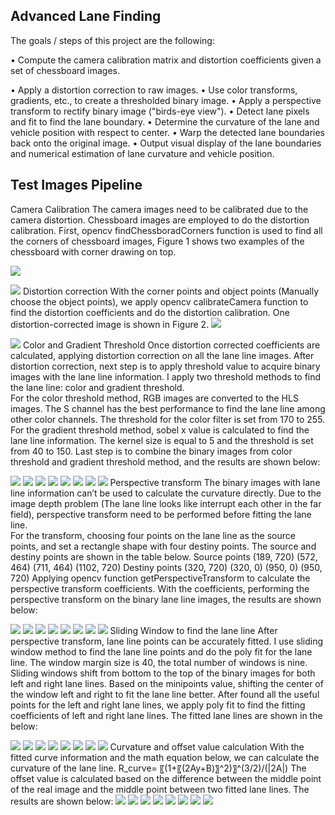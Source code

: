 ## Advanced Lane Finding
The goals / steps of this project are the following:

•	Compute the camera calibration matrix and distortion coefficients given a set of chessboard images.

•	Apply a distortion correction to raw images.
•	Use color transforms, gradients, etc., to create a thresholded binary image.
•	Apply a perspective transform to rectify binary image ("birds-eye view").
•	Detect lane pixels and fit to find the lane boundary.
•	Determine the curvature of the lane and vehicle position with respect to center.
•	Warp the detected lane boundaries back onto the original image.
•	Output visual display of the lane boundaries and numerical estimation of lane curvature and vehicle position.

Test Images Pipeline
---
Camera Calibration 
The camera images need to be calibrated due to the camera distortion.  Chessboard images are employed to do the distortion calibration.
First, opencv findChessboradCorners function is used to find all the corners of chessboard images, Figure 1 shows two examples of the chessboard with corner drawing on top.

![](output_images/draw_corners.png)

![](output_images/draw_corners2.png)
Distortion correction
With the corner points and object points (Manually choose the object points), we apply opencv calibrateCamera function to find the distortion coefficients and do the distortion calibration.  One distortion-corrected image is shown in Figure 2.
![](output_images/calibration1.jpg)

![](output_images/cameara_calibration_1.png)
Color and Gradient Threshold
Once distortion corrected coefficients are calculated, applying distortion correction on all the lane line images.  After distortion correction, next step is to apply threshold value to acquire binary images with the lane line information.
I apply two threshold methods to find the lane line: color and gradient threshold.  
For the color threshold method, RGB images are converted to the HLS images.  The S channel has the best performance to find the lane line among other color channels. The threshold for the color filter is set from 170 to 255.
For the gradient threshold method, sobel x value is calculated to find the lane line information.  The kernel size is equal to 5 and the threshold is set from 40 to 150.
Last step is to combine the binary images from color threshold and gradient threshold method, and the results are shown below:

![](output_images/bin1.png)
![](output_images/bin2.png)
![](output_images/bin3.png)
![](output_images/bin4.png)
![](output_images/bin5.png)
![](output_images/bin6.png)
![](output_images/bin7.png)
![](output_images/bin8.png)
Perspective transform
The binary images with lane line information can’t be used to calculate the curvature directly.  Due to the image depth problem (The lane line looks like interrupt each other in the far field), perspective transform need to be performed before fitting the lane line.  
For the transform, choosing four points on the lane line as the source points, and set a rectangle shape with four destiny points.  The source and destiny points are shown in the table below.
Source points	(189, 720)	(572, 464)	(711, 464)	(1102, 720)
Destiny points	(320, 720)	(320, 0)	(950, 0)	(950, 720)
Applying opencv function getPerspectiveTransform to calculate the perspective transform coefficients.  With the coefficients, performing the perspective transform on the binary lane line images, the results are shown below:

![](output_images/p1.png)
![](output_images/p2.png)
![](output_images/p3.png)
![](output_images/p4.png)
![](output_images/p5.png)
![](output_images/p6.png)
![](output_images/p7.png)
![](output_images/p8.png)
Sliding Window to find the lane line
After perspective transform, lane line points can be accurately fitted.  I use sliding window method to find the lane line points and do the poly fit for the lane line. The window margin size is 40, the total number of windows is nine.  Sliding windows shift from bottom to the top of the binary images for both left and right lane lines.  Based on the minipoints value, shifting the center of the window left and right to fit the lane line better.  After found all the useful points for the left and right lane lines, we apply poly fit to find the fitting coefficients of left and right lane lines.  The fitted lane lines are shown in the below:

![](output_images/c1.png)
![](output_images/c2.png)
![](output_images/c3.png)
![](output_images/c4.png)
![](output_images/c5.png)
![](output_images/c6.png)
![](output_images/c7.png)
![](output_images/c8.png)
Curvature and offset value calculation
With the fitted curve information and the math equation below, we can calculate the curvature of the lane line.
R_curve=  〖(1+〖(2Ay+B)〗^2)〗^(3/2)/(|2A|)
The offset value is calculated based on the difference between the middle point of the real image and the middle point between two fitted lane lines.
The results are shown below:
![](output_images/1.png)
![](output_images/2.png)
![](output_images/3.png)
![](output_images/4.png)
![](output_images/5.png)
![](output_images/6.png)
![](output_images/7.png)
![](output_images/8.png)

